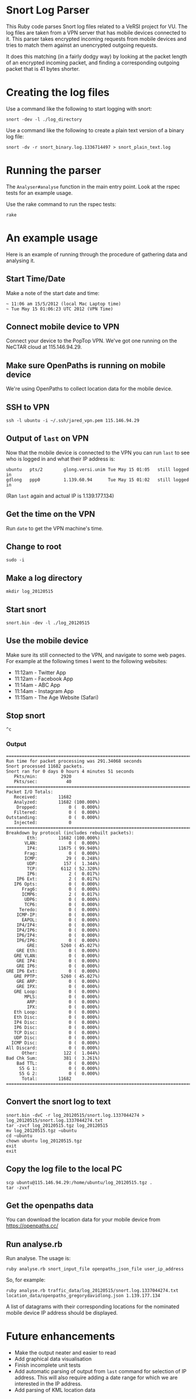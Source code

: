 # Snort Log Parser

This Ruby code parses Snort log files related to a VeRSI project for VU. The log files are taken from a VPN server that has mobile devices connected to it. This parser takes encrypted incoming requests from mobile devices and tries to match them against an unencrypted outgoing requests.

It does this matching (in a fairly dodgy way) by looking at the packet length of an encrypted incoming packet, and finding a corresponding outgoing packet that is 41 bytes shorter.

# Creating the log files

Use a command like the following to start logging with snort:
  
    snort -dev -l ./log_directory

Use a command like the following to create a plain text version of a binary log file:
  
    snort -dv -r snort_binary.log.1336714497 > snort_plain_text.log

# Running the parser

The `Analyser#analyse` function in the main entry point. Look at the rspec tests for an example usage.

Use the rake command to run the rspec tests:

    rake

# An example usage

Here is an example of running through the procedure of gathering data and analysing it.

## Start Time/Date

Make a note of the start date and time:

    ~ 11:06 am 15/5/2012 (local Mac Laptop time)
    ~ Tue May 15 01:06:23 UTC 2012 (VPN Time)

## Connect mobile device to VPN

Connect your device to the PopTop VPN. We've got one running on the NeCTAR cloud at 115.146.94.29.

## Make sure OpenPaths is running on mobile device

We're using OpenPaths to collect location data for the mobile device.

## SSH to VPN

    ssh -l ubuntu -i ~/.ssh/jared_vpn.pem 115.146.94.29

## Output of `last` on VPN

Now that the mobile device is connected to the VPN you can run `last` to see who is logged in and what their IP address is:

    ubuntu   pts/2        glong.versi.unim Tue May 15 01:05   still logged in   
    gdlong   ppp0         1.139.60.94      Tue May 15 01:02   still logged in

(Ran `last` again and actual IP is 1.139.177.134)

## Get the time on the VPN

Run `date` to get the VPN machine's time.

## Change to root

    sudo -i

## Make a log directory

    mkdir log_20120515

## Start snort

    snort.bin -dev -l ./log_20120515

## Use the mobile device

Make sure its still connected to the VPN, and navigate to some web pages. For example at the following times I went to the following websites:

* 11:12am - Twitter App
* 11:12am - Facebook App
* 11:14am - ABC App
* 11:14am - Instagram App
* 11:15am - The Age Website (Safari)

## Stop snort

    ^c

### Output

    ===============================================================================
    Run time for packet processing was 291.34068 seconds
    Snort processed 11682 packets.
    Snort ran for 0 days 0 hours 4 minutes 51 seconds
       Pkts/min:         2920
       Pkts/sec:           40
    ===============================================================================
    Packet I/O Totals:
       Received:        11682
       Analyzed:        11682 (100.000%)
        Dropped:            0 (  0.000%)
       Filtered:            0 (  0.000%)
    Outstanding:            0 (  0.000%)
       Injected:            0
    ===============================================================================
    Breakdown by protocol (includes rebuilt packets):
            Eth:        11682 (100.000%)
           VLAN:            0 (  0.000%)
            IP4:        11675 ( 99.940%)
           Frag:            0 (  0.000%)
           ICMP:           29 (  0.248%)
            UDP:          157 (  1.344%)
            TCP:         6112 ( 52.320%)
            IP6:            2 (  0.017%)
        IP6 Ext:            2 (  0.017%)
       IP6 Opts:            0 (  0.000%)
          Frag6:            0 (  0.000%)
          ICMP6:            2 (  0.017%)
           UDP6:            0 (  0.000%)
           TCP6:            0 (  0.000%)
         Teredo:            0 (  0.000%)
        ICMP-IP:            0 (  0.000%)
          EAPOL:            0 (  0.000%)
        IP4/IP4:            0 (  0.000%)
        IP4/IP6:            0 (  0.000%)
        IP6/IP4:            0 (  0.000%)
        IP6/IP6:            0 (  0.000%)
            GRE:         5260 ( 45.027%)
        GRE Eth:            0 (  0.000%)
       GRE VLAN:            0 (  0.000%)
        GRE IP4:            0 (  0.000%)
        GRE IP6:            0 (  0.000%)
    GRE IP6 Ext:            0 (  0.000%)
       GRE PPTP:         5260 ( 45.027%)
        GRE ARP:            0 (  0.000%)
        GRE IPX:            0 (  0.000%)
       GRE Loop:            0 (  0.000%)
           MPLS:            0 (  0.000%)
            ARP:            0 (  0.000%)
            IPX:            0 (  0.000%)
       Eth Loop:            0 (  0.000%)
       Eth Disc:            0 (  0.000%)
       IP4 Disc:            0 (  0.000%)
       IP6 Disc:            0 (  0.000%)
       TCP Disc:            0 (  0.000%)
       UDP Disc:            0 (  0.000%)
      ICMP Disc:            0 (  0.000%)
    All Discard:            0 (  0.000%)
          Other:          122 (  1.044%)
    Bad Chk Sum:          381 (  3.261%)
        Bad TTL:            0 (  0.000%)
         S5 G 1:            0 (  0.000%)
         S5 G 2:            0 (  0.000%)
          Total:        11682
    ===============================================================================



## Convert the snort log to text

    snort.bin -dvC -r log_20120515/snort.log.1337044274 > log_20120515/snort.log.1337044274.txt
    tar -zvcf log_20120515.tgz log_20120515
    mv log_20120515.tgz ~ubuntu
    cd ~ubuntu
    chown ubuntu log_20120515.tgz
    exit
    exit

## Copy the log file to the local PC
    
    scp ubuntu@115.146.94.29:/home/ubuntu/log_20120515.tgz .
    tar -zvxf

## Get the openpaths data

You can download the location data for your mobile device from https://openpaths.cc/


## Run analyse.rb

Run analyse. The usage is:

    ruby analyse.rb snort_input_file openpaths_json_file user_ip_address

So, for example:

    ruby analyse.rb traffic_data/log_20120515/snort.log.1337044274.txt location_data/openpaths_gregorydavidlong.json 1.139.177.134

A list of datagrams with their corresponding locations for the nominated mobile device IP address should be displayed.


# Future enhancements

* Make the output neater and easier to read
* Add graphical data visualisation
* Finish incomplete unit tests
* Add automatic parsing of output from `last` command for selection of IP address. This will also require adding a date range for which we are interested in the IP address.
* Add parsing of KML location data
